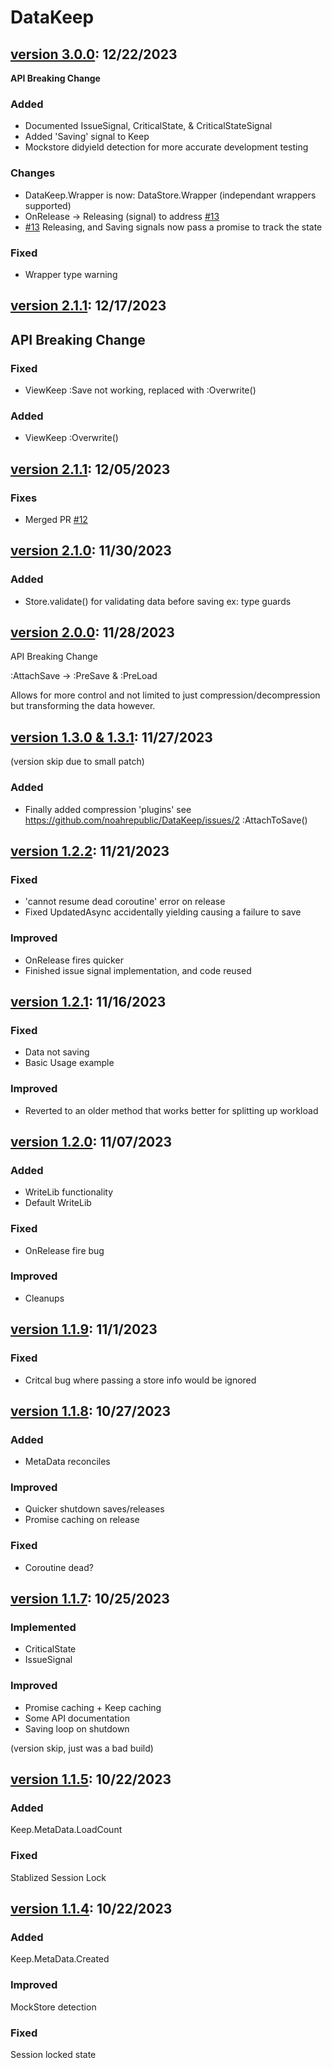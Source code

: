 # DataKeep

## [version 3.0.0](https://github.com/noahrepublic/DataKeep/releases/tag/v3.0.0): 12/22/2023

**API Breaking Change**

### Added

- Documented IssueSignal, CriticalState, & CriticalStateSignal
- Added 'Saving' signal to Keep
- Mockstore didyield detection for more accurate development testing

### Changes

- DataKeep.Wrapper is now: DataStore.Wrapper (independant wrappers supported)
- OnRelease -> Releasing (signal) to address [#13](https://github.com/noahrepublic/DataKeep/issues/13)
- [#13](https://github.com/noahrepublic/DataKeep/issues/13) Releasing, and Saving signals now pass a promise to track the state

### Fixed

- Wrapper type warning

## [version 2.1.1](https://github.com/noahrepublic/DataKeep/releases/tag/v2.1.1): 12/17/2023

## **API Breaking Change**

### Fixed
- ViewKeep :Save not working, replaced with :Overwrite()

### Added
- ViewKeep :Overwrite()

## [version 2.1.1](https://github.com/noahrepublic/DataKeep/releases/tag/v2.1.1): 12/05/2023

### Fixes
- Merged PR [#12](https://github.com/noahrepublic/DataKeep/pull/12)

## [version 2.1.0](https://github.com/noahrepublic/DataKeep/releases/tag/v2.1.0): 11/30/2023

### Added 

- Store.validate() for validating data before saving ex: type guards

## [version 2.0.0](https://github.com/noahrepublic/DataKeep/releases/tag/v2.0.0): 11/28/2023

API Breaking Change

:AttachSave -> :PreSave & :PreLoad

Allows for more control and not limited to just compression/decompression but transforming the data however.

## [version 1.3.0 & 1.3.1](https://github.com/noahrepublic/DataKeep/releases/tag/v1.3.1): 11/27/2023

(version skip due to small patch)

### Added

- Finally added compression 'plugins' see https://github.com/noahrepublic/DataKeep/issues/2
    :AttachToSave()

## [version 1.2.2](https://github.com/noahrepublic/DataKeep/releases/tag/v1.2.2): 11/21/2023

### Fixed

- 'cannot resume dead coroutine' error on release
- Fixed UpdatedAsync accidentally yielding causing a failure to save

### Improved

- OnRelease fires quicker
- Finished issue signal implementation, and code reused

## [version 1.2.1](https://github.com/noahrepublic/DataKeep/releases/tag/v1.2.1): 11/16/2023

### Fixed

- Data not saving
- Basic Usage example

### Improved

- Reverted to an older method that works better for splitting up workload


## [version 1.2.0](https://github.com/noahrepublic/DataKeep/releases/tag/v1.2.0): 11/07/2023

### Added

- WriteLib functionality
- Default WriteLib

### Fixed

- OnRelease fire bug

### Improved

- Cleanups

## [version 1.1.9](https://github.com/noahrepublic/DataKeep/releases/tag/v1.1.9): 11/1/2023

### Fixed

- Critcal bug where passing a store info would be ignored

## [version 1.1.8](https://github.com/noahrepublic/DataKeep/releases/tag/v1.1.8): 10/27/2023

### Added

- MetaData reconciles

### Improved

- Quicker shutdown saves/releases
- Promise caching on release

### Fixed

- Coroutine dead? 

## [version 1.1.7](https://github.com/noahrepublic/DataKeep/releases/tag/v1.1.7): 10/25/2023

### Implemented

- CriticalState
- IssueSignal

### Improved

- Promise caching + Keep caching
- Some API documentation
- Saving loop on shutdown

(version skip, just was a bad build)

## [version 1.1.5](https://github.com/noahrepublic/DataKeep/releases/tag/v1.1.5): 10/22/2023

### Added

Keep.MetaData.LoadCount

### Fixed

Stablized Session Lock

## [version 1.1.4](https://github.com/noahrepublic/DataKeep/releases/tag/v1.1.4): 10/22/2023

### Added

Keep.MetaData.Created 

### Improved

MockStore detection

### Fixed

Session locked state